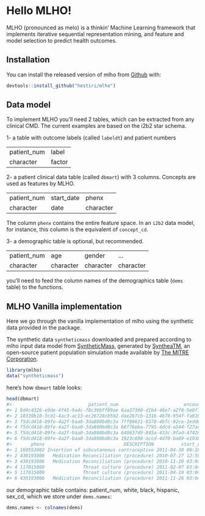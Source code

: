
<!-- README.md is generated from README.Rmd. Please edit that file -->

# Hello MLHO\!

<!-- badges: start -->

<!-- badges: end -->

MLHO (pronounced as melo) is a thinkin’ Machine Learning framework that
implements iterative sequential representation mining, and feature and
model selection to predict health outcomes.

## Installation

You can install the released version of mlho from
[Github](https://https://github.com/hestiri/mlho) with:

``` r
devtools::install_github("hestiri/mlho")
```

## Data model

To implement MLHO you’ll need 2 tables, which can be extracted from any
clinical CMD. The current examples are based on the i2b2 star schema.

1- a table with outcome labels (called `labeldt`) and patient numbers

|              |        |
| :----------- | :----- |
| patient\_num | label  |
| character    | factor |

2- a patient clinical data table (called `dbmart`) with 3 columns.
Concepts are used as features by MLHO.

|              |             |           |
| :----------- | :---------- | :-------- |
| patient\_num | start\_date | phenx     |
| character    | date        | character |

The column `phenx` contains the entire feature space. In an `i2b2` data
model, for instance, this column is the equivalent of `concept_cd`.

3- a demographic table is optional, but recommended.

|              |           |           |           |
| :----------- | :-------- | :-------- | :-------- |
| patient\_num | age       | gender    | …         |
| character    | character | character | character |

you’ll need to feed the column names of the demographics table (`dems`
table) to the functions.

## MLHO Vanilla implementation

Here we go through the vanilla implementation of mlho using the
synthetic data provided in the package.

The synthetic data `syntheticmass` downloaded and prepared according to
mlho input data model from
[SyntheticMass](https://synthea.mitre.org/downloads), generated by
[SyntheaTM](https://synthetichealth.github.io/synthea/), an open-source
patient population simulation made available by [The MITRE
Corporation](https://health.mitre.org/).

``` r
library(mlho)
data("syntheticmass")
```

here’s how `dbmart` table looks:

``` r
head(dbmart)
#>                            patient_num                        encounter_num
#> 1 8d4c4326-e9de-4f45-9a4c-f8c36bff89ae 6aa37300-d1b4-48e7-a2f8-5e0f70f48f38
#> 2 10339b10-3cd1-4ac3-ac13-ec26728cb592 dae2b7cb-1316-4b78-954f-fa610a6c6d0e
#> 3 f5dcd418-09fe-4a2f-baa0-3da800bd8c3a 7ff86631-0378-4bfc-92ce-1edd697eb18e
#> 4 f5dcd418-09fe-4a2f-baa0-3da800bd8c3a b8f76eba-7795-4dcd-a544-f27ac2ef3d46
#> 5 f5dcd418-09fe-4a2f-baa0-3da800bd8c3a 640837d9-845a-433c-9fad-47426664a69d
#> 6 f5dcd418-09fe-4a2f-baa0-3da800bd8c3a 1923c698-accd-4d70-ba09-e1938f6e96d1
#>       phenx                             DESCRIPTION          start_date
#> 1 169553002 Insertion of subcutaneous contraceptive 2011-04-30 00:26:23
#> 2 430193006   Medication Reconciliation (procedure) 2010-07-27 12:58:08
#> 3 430193006   Medication Reconciliation (procedure) 2010-11-20 03:04:34
#> 4 117015009              Throat culture (procedure) 2011-02-07 03:04:34
#> 5 117015009              Throat culture (procedure) 2011-04-19 03:04:34
#> 6 430193006   Medication Reconciliation (procedure) 2011-11-26 03:04:34
```

our demographic table contains: patient\_num, white, black, hispanic,
sex\_cd, which we store under `dems.names`:

``` r
dems.names <- colnames(dems)
```
